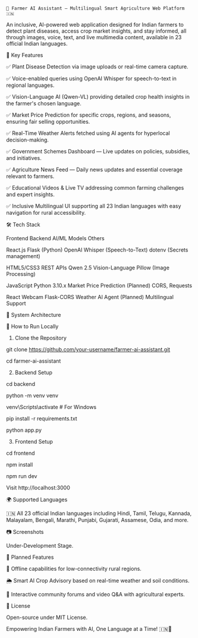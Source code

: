                                                                                     🌾 Farmer AI Assistant — Multilingual Smart Agriculture Web Platform 🇮🇳
                                                                                    

An inclusive, AI-powered web application designed for Indian farmers to detect plant diseases, access crop market insights, and stay informed, all through images, voice, text, and live multimedia content, available in 23 official Indian languages.

📌 Key Features

✅ Plant Disease Detection via image uploads or real-time camera capture.

✅ Voice-enabled queries using OpenAI Whisper for speech-to-text in regional languages.

✅ Vision-Language AI (Qwen-VL) providing detailed crop health insights in the farmer's chosen language.

✅ Market Price Prediction for specific crops, regions, and seasons, ensuring fair selling opportunities.

✅ Real-Time Weather Alerts fetched using AI agents for hyperlocal decision-making.

✅ Government Schemes Dashboard — Live updates on policies, subsidies, and initiatives.

✅ Agriculture News Feed — Daily news updates and essential coverage relevant to farmers.

✅ Educational Videos & Live TV addressing common farming challenges and expert insights.

✅ Inclusive Multilingual UI supporting all 23 Indian languages with easy navigation for rural accessibility.

🛠️ Tech Stack

Frontend	Backend	AI/ML Models	Others

React.js	Flask (Python)	OpenAI Whisper (Speech-to-Text)	dotenv (Secrets management)

HTML5/CSS3	REST APIs	Qwen 2.5 Vision-Language	Pillow (Image Processing)

JavaScript	Python 3.10.x	Market Price Prediction (Planned)	CORS, Requests

React Webcam	Flask-CORS	Weather AI Agent (Planned)	Multilingual Support

🎯 System Architecture

🚀 How to Run Locally

1. Clone the Repository
   
git clone https://github.com/your-username/farmer-ai-assistant.git

cd farmer-ai-assistant

2. Backend Setup
   
cd backend

python -m venv venv

venv\Scripts\activate  # For Windows

pip install -r requirements.txt

python app.py

3. Frontend Setup
   
cd frontend

npm install

npm run dev

Visit http://localhost:3000

🌍 Supported Languages

🇮🇳 All 23 official Indian languages including Hindi, Tamil, Telugu, Kannada, Malayalam, Bengali, Marathi, Punjabi, Gujarati, Assamese, Odia, and more.

📷 Screenshots

Under-Development Stage.

📡 Planned Features

🌾 Offline capabilities for low-connectivity rural regions.

🌦️ Smart AI Crop Advisory based on real-time weather and soil conditions.

🎥 Interactive community forums and video Q&A with agricultural experts.

📃 License

Open-source under MIT License.

Empowering Indian Farmers with AI, One Language at a Time! 🇮🇳🌾

